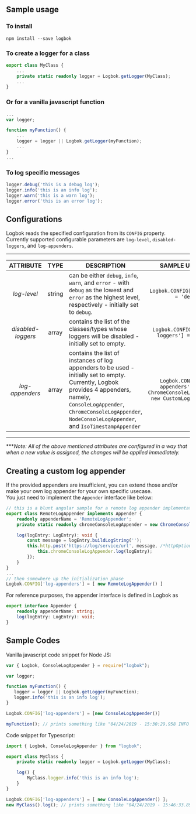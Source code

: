 ## Sample usage
### To install
```
npm install --save logbok
```
### To create a logger for a class
```typescript
export class MyClass {
    ...
    private static readonly logger = Logbok.getLogger(MyClass);
    ...
}
```

### Or for a vanilla javascript function
```typescript
...
var logger;

function myFunction() {
    ...
    logger = logger || Logbok.getLogger(myFunction);
    ...
}
...
```

### To log specific messages
```typescript
logger.debug('this is a debug log');
logger.info('this is an info log');
logger.warn('this is a warn log');
logger.error('this is an error log');
```

## Configurations
Logbok reads the specified configuration from its `CONFIG` property.
<br/>Currently supported configurable parameters are `log-level`, `disabled-loggers`, and `log-appenders`.

---
|ATTRIBUTE|TYPE|<div style='text-align: center;'>DESCRIPTION</div>|SAMPLE USAGE***|
|:---:|:---:|:---|:---:|
|*log-level*|string|can be either `debug`, `info`, `warn`, and `error` - with `debug` as the lowest and `error` as the highest level, respectively - initially set to `debug`.|```Logbok.CONFIG['log-level'] = 'debug'```|
|*disabled-loggers*|array|contains the list of the classes/types whose loggers will be disabled - initially set to empty.|```Logbok.CONFIG['disabled-loggers'] = [MyClass]```|
|*log-appenders*|array|contains the list of instances of log appenders to be used - initially set to empty.<br/>Currently, Logbok provides 4 appenders, namely, `ConsoleLogAppender`, `ChromeConsoleLogAppender`, `NodeConsoleLogAppender`, and `IsoTimestampAppender`|```Logbok.CONFIG['log-appenders'] = [ new ChromeConsoleLogAppender(), new CustomLogAppender() ]```|
---

***_Note: All of the above mentioned attributes are configured in a way that when a new value is assigned, the changes will be applied immediately._

## Creating a custom log appender
If the provided appenders are insufficient, you can extend those and/or make your own log appender for your own specific usecase.
<br/>You just need to implement the `Appender` interface like below:
```typescript
// this is a blunt angular sample for a remote log appender implementation
export class RemoteLogAppender implements Appender {
    readonly appenderName = 'RemoteLogAppender';
    private static readonly chromeConsoleLogAppender = new ChromeConsoleLogAppender();

    log(logEntry: LogEntry): void {
        const message = logEntry.buildLogString('');
        this.http.post('https://log/service/url', message, /*httpOptions*/).subscribe(() => {
            this.chromeConsoleLogAppender.log(logEntry);
        });
    }
}
...
// then somewhere up the initialization phase
Logbok.CONFIG['log-appenders'] = [ new RemoteLogAppender() ]
```
For reference purposes, the appender interface is defined in Logbok as
```typescript
export interface Appender {
    readonly appenderName: string;
    log(logEntry: LogEntry): void;
}
```
## Sample Codes
Vanilla javascript code snippet for Node JS:

```javascript
var { Logbok, ConsoleLogAppender } = require("logbok");

var logger;

function myFunction() {
   logger = logger || Logbok.getLogger(myFunction);
   logger.info('this is an info log');
}

Logbok.CONFIG['log-appenders'] = [new ConsoleLogAppender()]

myFunction(); // prints something like "04/24/2019 - 15:30:29.958 INFO [myFunction] - this is an info log"
```

Code snippet for Typescript:
```typescript
import { Logbok, ConsoleLogAppender } from "logbok";

export class MyClass {
    private static readonly logger = Logbok.getLogger(MyClass);

    log() {
        MyClass.logger.info('this is an info log');
    }
}

Logbok.CONFIG['log-appenders'] = [ new ConsoleLogAppender() ];
new MyClass().log(); // prints something like "04/24/2019 - 15:46:33.891 INFO [MyClass] - this is an info log"
```